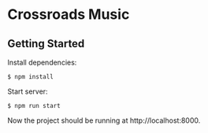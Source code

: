 Crossroads Music
==========

Getting Started
----------

Install dependencies:

    $ npm install

Start server:

    $ npm run start

Now the project should be running at http://localhost:8000.
